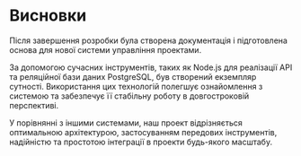 # Висновки

Після завершення розробки була створена документація і підготовлена основа для нової системи управління проектами.

За допомогою сучасних інструментів, таких як Node.js для реалізації API та реляційної бази даних PostgreSQL, був створений екземпляр сутності. Використання цих технологій полегшує ознайомлення з системою та забезпечує її стабільну роботу в довгостроковій перспективі.

У порівнянні з іншими системами, наш проект відрізняється оптимальною архітектурою, застосуванням передових інструментів, надійністю та простотою інтеграції в проекти будь-якого масштабу.
